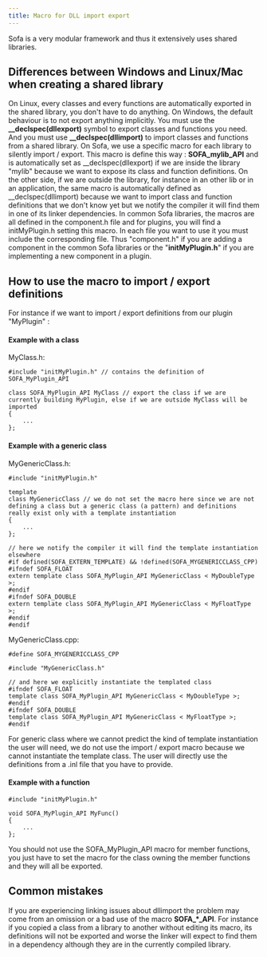 ```yaml
---
title: Macro for DLL import export
---
```


Sofa is a very modular framework and thus it extensively uses shared
libraries.

Differences between Windows and Linux/Mac when creating a shared library
------------------------------------------------------------------------

On Linux, every classes and every functions are automatically exported
in the shared library, you don't have to do anything. On Windows, the
default behaviour is to not export anything implicitly. You must use the
**\_\_declspec(dllexport)** symbol to export classes and functions you
need. And you must use **\_\_declspec(dllimport)** to import classes and
functions from a shared library. On Sofa, we use a specific macro for
each library to silently import / export. This macro is define this way
: **SOFA\_mylib\_API** and is automatically set as
\_\_declspec(dllexport) if we are inside the library "mylib" because we
want to expose its class and function definitions. On the other side, if
we are outside the library, for instance in an other lib or in an
application, the same macro is automatically defined as
\_\_declspec(dllimport) because we want to import class and function
definitions that we don't know yet but we notify the compiler it will
find them in one of its linker dependencies. In common Sofa libraries,
the macros are all defined in the component.h file and for plugins, you
will find a initMyPlugin.h setting this macro. In each file you want to
use it you must include the corresponding file. Thus "component.h" if
you are adding a component in the common Sofa libraries or the
"**initMyPlugin.h**" if you are implementing a new component in a
plugin.

How to use the macro to import / export definitions
---------------------------------------------------

For instance if we want to import / export definitions from our plugin
"MyPlugin" :

#### Example with a class

MyClass.h:

    #include "initMyPlugin.h" // contains the definition of SOFA_MyPlugin_API

    class SOFA_MyPlugin_API MyClass // export the class if we are currently building MyPlugin, else if we are outside MyClass will be imported
    {
        ...
    };

#### Example with a generic class

MyGenericClass.h:

    #include "initMyPlugin.h"

    template
    class MyGenericClass // we do not set the macro here since we are not defining a class but a generic class (a pattern) and definitions really exist only with a template instantiation
    {
        ...
    };

    // here we notify the compiler it will find the template instantiation elsewhere
    #if defined(SOFA_EXTERN_TEMPLATE) && !defined(SOFA_MYGENERICCLASS_CPP)
    #ifndef SOFA_FLOAT
    extern template class SOFA_MyPlugin_API MyGenericClass < MyDoubleType >;
    #endif
    #ifndef SOFA_DOUBLE
    extern template class SOFA_MyPlugin_API MyGenericClass < MyFloatType >;
    #endif
    #endif

MyGenericClass.cpp:

    #define SOFA_MYGENERICCLASS_CPP

    #include "MyGenericClass.h"

    // and here we explicitly instantiate the templated class
    #ifndef SOFA_FLOAT
    template class SOFA_MyPlugin_API MyGenericClass < MyDoubleType >;
    #endif
    #ifndef SOFA_DOUBLE
    template class SOFA_MyPlugin_API MyGenericClass < MyFloatType >;
    #endif

For generic class where we cannot predict the kind of template
instantiation the user will need, we do not use the import / export
macro because we cannot instantiate the template class. The user will
directly use the definitions from a .inl file that you have to provide.

#### Example with a function

    #include "initMyPlugin.h"

    void SOFA_MyPlugin_API MyFunc()
    {
        ...
    };

You should not use the SOFA\_MyPlugin\_API macro for member functions,
you just have to set the macro for the class owning the member functions
and they will all be exported.

Common mistakes
---------------

If you are experiencing linking issues about dllimport the problem may
come from an omission or a bad use of the macro **SOFA\_\*\_API**. For
instance if you copied a class from a library to another without editing
its macro, its definitions will not be exported and worse the linker
will expect to find them in a dependency although they are in the
currently compiled library.

